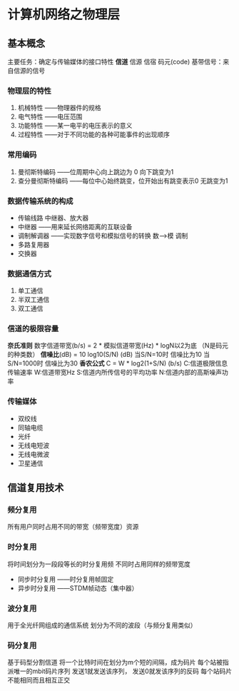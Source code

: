 # 计算机网络之物理层
## 基本概念
主要任务：确定与传输媒体的接口特性
**信道** 信源 信宿
码元(code) 
基带信号：来自信源的信号

### 物理层的特性
1. 机械特性 ——物理器件的规格
2. 电气特性 ——电压范围
3. 功能特性 ——某一电平的电压表示的意义
4. 过程特性 ——对于不同功能的各种可能事件的出现顺序

### 常用编码
1. 曼彻斯特编码 ——位周期中心向上跳边为 0 向下跳变为1 
2. 查分曼彻斯特编码 ——每位中心始终跳变，位开始出有跳变表示0 无跳变为1

### 数据传输系统的构成
* 传输线路 中继器、放大器
* 中继器 ——用来延长网络距离的互联设备
* 调制解调器 ——实现数字信号和模拟信号的转换 数——>模 调制
* 多路复用器
* 交换器

### 数据通信方式
1. 单工通信
2. 半双工通信
3. 双工通信

### 信道的极限容量
**奈氏准则**
数字信道带宽(b/s) = 2 * 模拟信道带宽(Hz) * logN以2为底 （N是码元的种类数）
**信噪比**(dB) = 10 log10(S/N) (dB)
当S/N=10时 信噪比为10
当S/N=1000时 信噪比为30
**香农公式** C = W * log2(1+S/N) (b/s) 
C:信道极限信息传输速率 
W:信道带宽Hz
S:信道内所传信号的平均功率
N:信道内部的高斯噪声功率
### 传输媒体
* 双绞线
* 同轴电缆
* 光纤
* 无线电短波
* 无线电微波
* 卫星通信

## 信道复用技术
### 频分复用
所有用户同时占用不同的带宽（频带宽度）资源
### 时分复用
将时间划分为一段段等长的时分复用频
不同时占用同样的频带宽度
* 同步时分复用 ——时分复用帧固定
* 异步时分复用 ——STDM帧动态（集中器）
### 波分复用
用于全光纤网组成的通信系统
划分为不同的波段（与频分复用类似）
### 码分复用
基于码型分割信道
将一个比特时间在划分为m个短的间隔，成为码片
每个站被指派唯一的mbit码片序列 发送1就发送该序列， 发送0就发该序列的反码
每个站码片不能相同而且相互正交


 